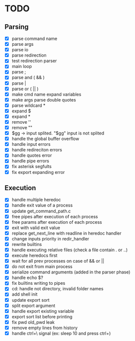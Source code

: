 # TODO

## Parsing

- [x] parse command name
- [x] parse args
- [x] parse io
- [x] parse redirection
- [x] test redirection parser
- [x] main loop
- [x] parse ;
- [x] parse and ( && )
- [x] parse |
- [x] parse or ( || )
- [x] make cmd name expand variables
- [x] make args parse double quotes
- [x] parse wildcard \*
- [x] expand $
- [x] expand \*
- [x] remove ''
- [x] remove ""
- [x] $gg -> input splited. "$gg" input is not splited
- [x] handle the global buffer overflow
- [x] handle input errors
- [x] handle redireciton errors
- [x] handle quotes error
- [x] handle pipe errors
- [x] fix asterisk segfults
- [x] fix export expanding error

## Execution

- [x] handle multiple heredoc
- [x] handle exit value of a process
- [x] update get_command_path.c
- [x] free pipes after execution of each process
- [x] free params after execution of each process
- [x] exit with valid exit value
- [x] replace get_next_line with readline in heredoc handler
- [x] change inputs priority in redir_handler
- [x] rewrite builtins
- [x] handle executing relative files (check a file contain . or ..)
- [x] execute heredocs first
- [x] wait for all prev processes on case of && or ||
- [x] do not exit from main process
- [x] serialize command arguments (added in the parser phase)
- [x] handle echo $?
- [x] fix builtins writing to pipes
- [x] cd: handle not directory, invalid folder names
- [x] add shell init
- [x] update export sort
- [x] split export argument
- [x] handle export existing variable
- [x] export sort list before printing
- [x] fix pwd old_pwd leak
- [x] remove empty lines from history
- [x] handle ctrl+\ signal (ex: sleep 10 and press ctrl+\)
